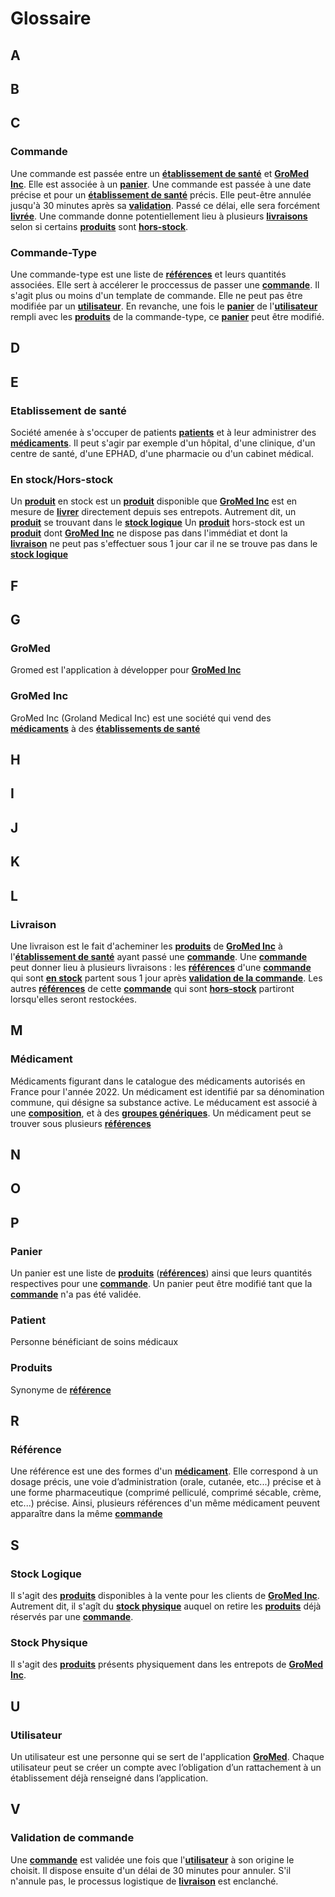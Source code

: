 # Glossaire

## A


## B

## C

### Commande
Une commande est passée entre un **[établissement de santé](#établissement-de-santé)** et **[GroMed Inc](#Gromed-Inc)**. Elle est associée à un **[panier](#Panier)**. Une commande est passée à une date précise et pour un **[établissement de santé](#Etablissement-de-santé)** précis. Elle peut-être annulée jusqu'à 30 minutes après sa **[validation](#Validation-de-commande)**. Passé ce délai, elle sera forcément **[livrée](#livraison)**. Une commande donne potentiellement lieu à plusieurs **[livraisons](#livraison)** selon si certains **[produits](#produit)** sont **[hors-stock](#en-stock/hors-stock)**.

### Commande-Type
Une commande-type est une liste de **[références](#référence)** et leurs quantités associées. Elle sert à accélerer le proccessus de passer une **[commande](#commande)**. Il s'agit plus ou moins d'un template de commande. Elle ne peut pas être modifiée par un **[utilisateur](#utilisateur)**. En revanche, une fois le **[panier](#panier)** de l'**[utilisateur](#utilisateur)** rempli avec les **[produits](#produits)** de la commande-type, ce **[panier](#panier)** peut être modifié.


## D

## E

### Etablissement de santé
Société amenée à s'occuper de patients **[patients](#patient)** et à leur administrer des **[médicaments](#médicament)**. Il peut s'agir par exemple d'un hôpital, d'une clinique, d'un centre de santé, d'une EPHAD,
d'une pharmacie ou d'un cabinet médical.

### En stock/Hors-stock
Un **[produit](#produit)** en stock est un **[produit](#produit)** disponible  que **[GroMed Inc](#GroMed-Inc)** est en mesure de **[livrer](#Livraison)** directement depuis ses entrepots. Autrement dit, un **[produit](#produit)** se trouvant dans le **[stock logique](#stock-logique)**
Un **[produit](#produit)** hors-stock est un **[produit](#produit)** dont **[GroMed Inc](#GroMed-Inc)** ne dispose pas dans l'immédiat et dont la **[livraison](#Livraison)** ne peut pas s'effectuer sous 1 jour car il ne se trouve pas dans le **[stock logique](#stock-logique)**

## F

## G

### GroMed
Gromed est l'application à développer pour **[GroMed Inc](#Gromed-Inc)**

### GroMed Inc
GroMed Inc (Groland Medical Inc) est une société qui vend des **[médicaments](#médicament)** à des **[établissements de santé](#établissement-de-santé)**

## H

## I

## J

## K

## L

### Livraison
Une livraison est le fait d'acheminer les **[produits](#produits)** de **[GroMed Inc](#GroMed-Inc)** à l'**[établissement de santé](#établissement-de-santé)** ayant passé une **[commande](#commande)**. Une **[commande](#commande)** peut donner lieu à plusieurs livraisons : les **[références](#référence)** d'une **[commande](#commande)** qui sont **[en stock](#en-stock/hors-stock)** partent sous 1 jour après **[validation de la commande](#validation-de-commande)**. Les autres **[références](#référence)** de cette **[commande](#commande)** qui sont **[hors-stock](#en-stock/hors-stock)** partiront lorsqu'elles seront restockées.

## M

### Médicament
Médicaments figurant dans le catalogue des médicaments autorisés en France pour l'année 2022. Un médicament est identifié par sa dénomination commune, qui désigne sa substance active. Le méducament est associé à une **[composition](#composition)**, et à des **[groupes génériques](#groupe-générique)**. Un médicament peut se trouver sous plusieurs **[références](#référence)**

## N

## O

## P

### Panier
Un panier est une liste de **[produits](#prouit)** (**[références](#reference)**) ainsi que leurs quantités respectives pour une **[commande](#commande)**. Un panier peut être modifié tant que la **[commande](#commande)** n'a pas été validée.

### Patient
Personne bénéficiant de soins médicaux

### Produits
Synonyme de **[référence](#référence)**

## R

### Référence
Une référence est une des formes d'un **[médicament](#médicament)**. Elle correspond à un dosage précis, une voie d’administration (orale, cutanée, etc...) précise et à une forme pharmaceutique (comprimé pelliculé, comprimé sécable, crème, etc...) précise. Ainsi, plusieurs références d'un même médicament peuvent apparaître dans la même **[commande](#commande)**

## S

### Stock Logique
Il s'agit des **[produits](#produit)** disponibles à la vente pour les clients de **[GroMed Inc](#GroMed-Inc)**. Autrement dit, il s'agît du **[stock physique](#stock-physique)** auquel on retire les **[produits](#produit)** déjà réservés par une **[commande](#commande)**.

### Stock Physique
Il s'agit des **[produits](#produit)** présents physiquement dans les entrepots de **[GroMed Inc](#GroMed-Inc)**.

## U

### Utilisateur
Un utilisateur est une personne qui se sert de l'application **[GroMed](#GroMed)**. Chaque utilisateur peut se créer un compte avec l’obligation d’un rattachement à un établissement déjà renseigné dans l’application. 

## V

### Validation de commande
Une **[commande](#commande)** est validée une fois que l'**[utilisateur](#utilisateur)** à son origine le choisit. Il dispose ensuite d'un délai de 30 minutes pour annuler. S'il n'annule pas, le processus logistique de **[livraison](#livraison)** est enclanché.


